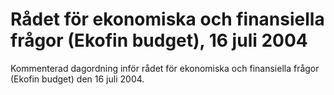 # Rådet för ekonomiska och finansiella frågor (Ekofin budget), 16 juli 2004

Kommenterad dagordning inför rådet för ekonomiska och finansiella frågor (Ekofin budget) den 16 juli 2004.
